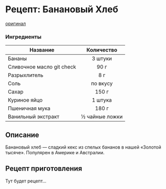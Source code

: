 # Рецепт: Банановый Хлеб
[оригинал](https://eda.ru/recepty/vypechka-deserty/bananovyy-hleb-104302)

### Ингредиенты
| Название        	| Количество  |
| -------------   	            |:-----------------:|
| Бананы  	| 3 штуки 		|
| Сливочное масло git check	| 90 г      	|
| Разрыхлитель	| 8 г     	|
| Соль	| по вкусу     	|
| Сахар	| 150 г     	|
| Куриное яйцо	| 1 штука     	|
| Пшеничная мука	| 180 г      	|
| Ванильный экстракт	| ½ чайные ложки     	|

## Описание
Банановый хлеб — сладкий кекс из спелых бананов в нашей «Золотой тысяче». Популярен в Америке и Австралии.

## Рецепт приготовления
Тут будет рецепт...